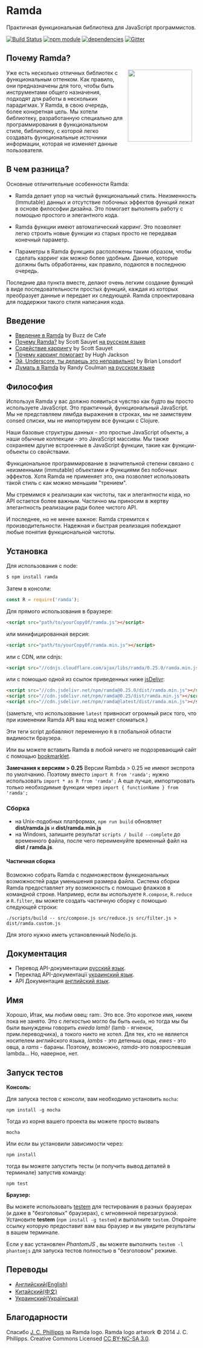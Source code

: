Ramda
=============

Практичная функциональная библиотека для JavaScript программистов.

[![Build Status](https://travis-ci.org/ramda/ramda.svg?branch=master)](https://travis-ci.org/ramda/ramda)
[![npm module](https://badge.fury.io/js/ramda.svg)](https://www.npmjs.org/package/ramda)
[![dependencies](https://david-dm.org/ramda/ramda.svg)](https://david-dm.org/ramda/ramda)
[![Gitter](https://badges.gitter.im/Join_Chat.svg)](https://gitter.im/ramda/ramda?utm_source=badge&utm_medium=badge&utm_campaign=pr-badge&utm_content=badge)


Почему Ramda?
----------

<img src="http://ramda.jcphillipps.com/logo/ramdaFilled_200x235.png" 
     width="170" height="190" align="right" hspace="12" />

Уже есть несколько отличных библиотек с функциональным оттенком. Как правило, они предназначены для того, чтобы быть инструментами общего назначения, подходят для работы в нескольких парадигмах. У Ramda, в свою очередь, более конкретная цель. Мы хотели библиотеку, разработанную специально для программирования в функциональном стиле, библиотеку, с которой легко создавать функциональные источники информации, которая не изменяет данные пользователя.


В чем разница?
-----------------

Основные отличительные особенности Ramda:

* Ramda делает упор на чистый функциональный стиль. Неизменность (Immutable) данных и отсутствие побочных эффектов функций лежат в основе философии дизайна. Это помогает выполнять работу с помощью простого и элегантного кода.

* Ramda функции имеют автоматический карринг. Это позволяет легко строить новые функции из старых просто не передавая конечный параметр.

* Параметры в Ramda функциях расположены таким образом, чтобы сделать карринг как можно более удобным. Данные, которые должны быть обработанны, как правило, подаются в последнюю очередь.

Последние два пункта вместе, делают очень легким создание функций в виде последовательности простых функций, каждая из которых преобразует данные и передает их следующей. Ramda спроектирована для поддержки такого стиля написания кода.

Введение
-------------

* [Введение в Ramda](http://buzzdecafe.github.io/code/2014/05/16/introducing-ramda) by Buzz de Cafe
* [Почему Ramda?](http://fr.umio.us/why-ramda/) by Scott Sauyet [на русском языке](https://habr.com/post/349468/) 
* [Содействие каррингу](http://fr.umio.us/favoring-curry/) by Scott Sauyet
* [Почему карринг помогает](https://hughfdjackson.com/javascript/why-curry-helps/) by Hugh Jackson
* [Эй, Underscore, ты делаешь это неправильно!](https://www.youtube.com/watch?v=m3svKOdZijA&app=desktop) by Brian Lonsdorf
* [Думать в Ramda](http://randycoulman.com/blog/categories/thinking-in-ramda) by Randy Coulman [на русском языке](https://habr.com/post/348868/)


Философия
----------
Используя Ramda у вас должно появиться чувство как будто вы просто используете JavaScript. Это практичный, функциональный JavaScript. Мы не представляем лямбда выражения в строках, мы не заимствуем consed списки, мы не импортируем все функции с Clojure.

Наши базовые структуры данных - это простые JavaScript объекты, а наши обычные коллекции - это JavaScript массивы. Мы также сохраняем другие встроенные в JavaScript функции, такие как функции-объекты со свойствами.

Функциональное программирование в значительной степени связано с неизменными (immutable) объектами и Функциями без побочных эффектов. Хотя Ramda не применяет это, она позволяет использовать такой стиль с как можно меньшим "трением".

Мы стремимся к реализации как чистоты, так и элегантности кода, но АРI остается более важным. Частично мы приносим в жертву элегантность реализации ради более чистого АРI.

И последнее, но не менее важное: Ramda стремится к производительности. Надежная и быстрая реализация побеждают любые понятия функциональной чистоты.

Установка
---------

Для использования с node:

```bash
$ npm install ramda
```

Затем в консоли:

```javascript
const R = require('ramda');
```

Для прямого использования в браузере:

```html
<script src="path/to/yourCopyOf/ramda.js"></script>
```

или минифицированная версия:

```html
<script src="path/to/yourCopyOf/ramda.min.js"></script>
```

или с CDN, или cdnjs:

```html
<script src="//cdnjs.cloudflare.com/ajax/libs/ramda/0.25.0/ramda.min.js"></script>
```

или с помощью одной из ссылок приведенных ниже [jsDelivr](http://jsdelivr.com):

```html
<script src="//cdn.jsdelivr.net/npm/ramda@0.25.0/dist/ramda.min.js"></script>
<script src="//cdn.jsdelivr.net/npm/ramda@0.25/dist/ramda.min.js"></script>
<script src="//cdn.jsdelivr.net/npm/ramda@latest/dist/ramda.min.js"></script>
```

(заметьте, что использование `latest` привносит огромный риск того, что при изменении Ramda API ваш код может сломаться.)

Эти теги script добавляют переменную `R` в глобальной области видимости браузера.

Или вы можете вставить Ramda в любой ничего не подозревающий сайт с помощью [bookmarklet](https://github.com/Guck111/ramda/blob/master/BOOKMARKLET.md).

**Замечания к версиям > 0.25**
Версии Rambda > 0.25 не имеют экспрота по умолчанию.
Поэтому вместо `import R from 'ramda';` нужно использовать `import * as R from 'ramda';`
А еще лучше, импортировать только необходимые функции через `import { functionName } from 'ramda';`

### Сборка

* на Unix-подобных платформах, `npm run build` обновляет __dist/ramda.js__ и __dist/ramda.min.js__
* на Windows, запишите результат `scripts / build --complete` до временного файла, после чего переименуйте временный файл на __dist / ramda.js__.
#### Частичная сборка

Возможно собрать Ramda с подмножеством функциональных возможностей ради уменьшения размера файла. Система сборки Ramda предоставляет эту возможность с помощью флажков в командной строке. Например, если вы используете `R.compose`, `R.reduce` и `R.filter`, вы можете создать частичную сборку с помощью следующей строки:

    ./scripts/build -- src/compose.js src/reduce.js src/filter.js > dist/ramda.custom.js

Для этого нужно иметь установленный Node/io.js. 

Документация
-------------
- Перевод API-документации [русский язык](https://github.com/Guck111/ramda/blob/master/DOCUMENTATION.md).
- Переклад API-документації [украинский язык](https://github.com/ivanzusko/ramda/blob/master/DOCUMENTATION.md).
- API Документация [английский язык](http://ramdajs.com/docs/).

Имя
--------

Хорошо, Итак, мы любим овец: ram:. Это все. Это короткое имя, никем пока не занято. Это с легкостью могло бы быть `eweda`, но тогда мы бы были вынуждены говорить _eweda lamb!_ (lamb - ягненок, прим.переводчика), а токого никто не хотел. Для тех, кто не является носителем английского языка, _lambs_ - это детеныш овцы, _ewes_ - это овца, а _rams_ - бараны. Поэтому, возможно, _ramda_-это повзрослевшая lambda... Но, наверное, нет.


Запуск тестов
----------------------

**Консоль:**

Для запуска тестов с консоли, вам необходимо установить `mocha`:

    npm install -g mocha

Тогда из корня вашего проекта вы можете просто вызвать

    mocha

Или если вы установили зависимости через:

    npm install

тогда вы можете запустить тесты (и получить вывод деталей в терминале) запустив команду:

    npm test

**Браузер:**

Вы можете использовать [testem](https://github.com/airportyh/testem) для тестирования в разных браузерах (и даже в "безголовых" браузерах), с мгновенной перезагрузкой. Установите __testem__ (`npm install -g testem`) и выполните `testem`. Откройте ссылку которую предоставит вам ваш браузер и вы увидите результаты в вашем терминале.

Если у вас установлен _PhantomJS_ , вы можете выполнить `testem -l phantomjs` для запуска тестов полностью в "безголовом" режиме.


Переводы
-----------------

- [Английский(English)](https://github.com/ramda/ramda)
- [Китайский(中文)](http://ramda.cn/)
- [Украинский(Українська)](https://github.com/ivanzusko/ramda/)


Благодарности
-----------------

Спасибо [J. C. Phillipps](http://www.jcphillipps.com) за Ramda logo.
Ramda logo artwork &copy; 2014 J. C. Phillipps. Creative Commons Licensed 
[CC BY-NC-SA 3.0](http://creativecommons.org/licenses/by-nc-sa/3.0/).
